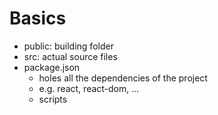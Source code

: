 # Basics
- public: building folder
- src: actual source files
- package.json
  - holes all the dependencies of the project
  - e.g. react, react-dom, ...
  - scripts